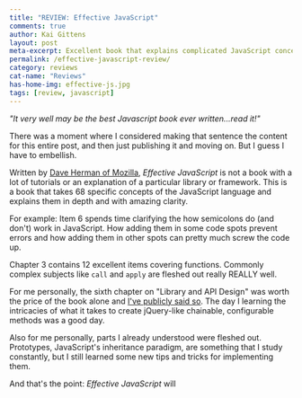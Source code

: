 ```yaml
---
title: "REVIEW: Effective JavaScript"
comments: true
author: Kai Gittens
layout: post
meta-excerpt: Excellent book that explains complicated JavaScript concepts like API design in depth & with clarity. Great for intermediate JS developers.
permalink: /effective-javascript-review/
category: reviews
cat-name: "Reviews"
has-home-img: effective-js.jpg
tags: [review, javascript]
---
```

*"It very well may be the best Javascript book ever written...read it!"*

There was a moment where I considered making that sentence the content for this entire post, and then just publishing it and moving on. But I guess I have to embellish.

Written by [Dave Herman of Mozilla](https://twitter.com/littlecalculist), *Effective JavaScript* is not a book with a lot of tutorials or an explanation of a particular library or framework. This is a book that takes 68 specific concepts of the JavaScript language and explains them in depth and with amazing clarity.

For example: Item 6 spends time clarifying the how semicolons do (and don't) work in JavaScript. How adding them in some code spots prevent errors and how adding them in other spots can pretty much screw the code up.

Chapter 3 contains 12 excellent items covering functions. Commonly complex subjects like `call` and `apply` are fleshed out really REALLY well.

For me personally, the sixth chapter on "Library and API Design" was worth the price of the book alone and [I've publicly said so](https://twitter.com/kaidez/status/507690685378887680). The day I learning the intricacies of what it takes to create jQuery-like chainable, configurable methods was a good day.

Also for me personally, parts I already understood were fleshed out.  Prototypes, JavaScript's inheritance paradigm, are something that I study constantly, but I still learned some new tips and tricks for implementing them.

And that's the point: *Effective JavaScript* will 
